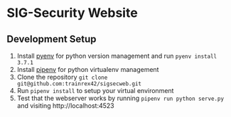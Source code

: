 # SIG-Security Website

## Development Setup

1. Install [pyenv](https://github.com/pyenv/pyenv) for python version management and run `pyenv install 3.7.1`
2. Install [pipenv](https://github.com/pypa/pipenv) for python virtualenv management
3. Clone the repository `git clone git@github.com:trainrex42/sigsecweb.git`
4. Run `pipenv install` to setup your virtual environment
5. Test that the webserver works by running `pipenv run python serve.py` and visiting http://localhost:4523
